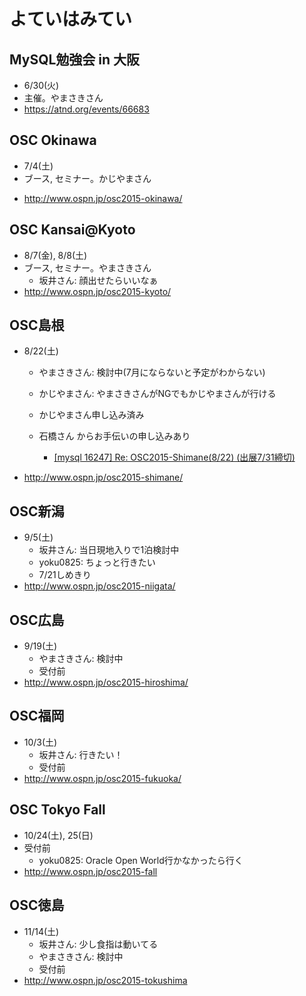 # よていはみてい

## MySQL勉強会 in 大阪

* 6/30(火)
* 主催。やまさきさん
* https://atnd.org/events/66683


## OSC Okinawa

* 7/4(土)
* ブース, セミナー。かじやまさん
+ http://www.ospn.jp/osc2015-okinawa/


## OSC Kansai@Kyoto

* 8/7(金), 8/8(土)
* ブース, セミナー。やまさきさん
  * 坂井さん: 顔出せたらいいなぁ
* http://www.ospn.jp/osc2015-kyoto/


## OSC島根

* 8/22(土)
  * やまさきさん: 検討中(7月にならないと予定がわからない)
  * かじやまさん: やまさきさんがNGでもかじやまさんが行ける
  * かじやまさん申し込み済み
  * 石橋さん からお手伝いの申し込みあり

    * [[mysql 16247] Re: OSC2015-Shimane(8/22) (出展7/31締切)](http://mysql.gr.jp/mysqlml/mysql/msg/16247)

* http://www.ospn.jp/osc2015-shimane/


## OSC新潟

* 9/5(土)
  * 坂井さん: 当日現地入りで1泊検討中
  * yoku0825: ちょっと行きたい
  * 7/21しめきり
* http://www.ospn.jp/osc2015-niigata/


## OSC広島

* 9/19(土)
  * やまさきさん: 検討中
  * 受付前
* http://www.ospn.jp/osc2015-hiroshima/


## OSC福岡

* 10/3(土)
  * 坂井さん: 行きたい！
  * 受付前
* http://www.ospn.jp/osc2015-fukuoka/


## OSC Tokyo Fall

* 10/24(土), 25(日)
* 受付前
  * yoku0825: Oracle Open World行かなかったら行く
* http://www.ospn.jp/osc2015-fall


## OSC徳島

* 11/14(土)
  * 坂井さん: 少し食指は動いてる
  * やまさきさん: 検討中
  * 受付前
* http://www.ospn.jp/osc2015-tokushima
